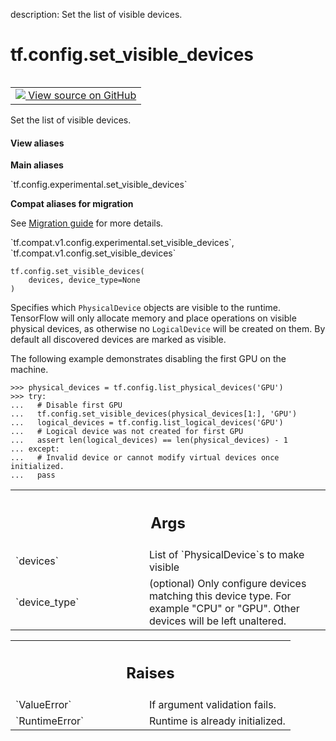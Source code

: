 description: Set the list of visible devices.

<div itemscope itemtype="http://developers.google.com/ReferenceObject">
<meta itemprop="name" content="tf.config.set_visible_devices" />
<meta itemprop="path" content="Stable" />
</div>

# tf.config.set_visible_devices

<!-- Insert buttons and diff -->

<table class="tfo-notebook-buttons tfo-api nocontent" align="left">
<td>
  <a target="_blank" href="https://github.com/tensorflow/tensorflow/blob/r2.3/tensorflow/python/framework/config.py#L440-L474">
    <img src="https://www.tensorflow.org/images/GitHub-Mark-32px.png" />
    View source on GitHub
  </a>
</td>
</table>



Set the list of visible devices.

<section class="expandable">
  <h4 class="showalways">View aliases</h4>
  <p>
<b>Main aliases</b>
<p>`tf.config.experimental.set_visible_devices`</p>

<b>Compat aliases for migration</b>
<p>See
<a href="https://www.tensorflow.org/guide/migrate">Migration guide</a> for
more details.</p>
<p>`tf.compat.v1.config.experimental.set_visible_devices`, `tf.compat.v1.config.set_visible_devices`</p>
</p>
</section>

<pre class="devsite-click-to-copy prettyprint lang-py tfo-signature-link">
<code>tf.config.set_visible_devices(
    devices, device_type=None
)
</code></pre>



<!-- Placeholder for "Used in" -->

Specifies which `PhysicalDevice` objects are visible to the runtime.
TensorFlow will only allocate memory and place operations on visible
physical devices, as otherwise no `LogicalDevice` will be created on them.
By default all discovered devices are marked as visible.

The following example demonstrates disabling the first GPU on the machine.

```
>>> physical_devices = tf.config.list_physical_devices('GPU')
>>> try:
...   # Disable first GPU
...   tf.config.set_visible_devices(physical_devices[1:], 'GPU')
...   logical_devices = tf.config.list_logical_devices('GPU')
...   # Logical device was not created for first GPU
...   assert len(logical_devices) == len(physical_devices) - 1
... except:
...   # Invalid device or cannot modify virtual devices once initialized.
...   pass
```

<!-- Tabular view -->
 <table class="responsive fixed orange">
<colgroup><col width="214px"><col></colgroup>
<tr><th colspan="2"><h2 class="add-link">Args</h2></th></tr>

<tr>
<td>
`devices`
</td>
<td>
List of `PhysicalDevice`s to make visible
</td>
</tr><tr>
<td>
`device_type`
</td>
<td>
(optional) Only configure devices matching this device type.
For example "CPU" or "GPU". Other devices will be left unaltered.
</td>
</tr>
</table>



<!-- Tabular view -->
 <table class="responsive fixed orange">
<colgroup><col width="214px"><col></colgroup>
<tr><th colspan="2"><h2 class="add-link">Raises</h2></th></tr>

<tr>
<td>
`ValueError`
</td>
<td>
If argument validation fails.
</td>
</tr><tr>
<td>
`RuntimeError`
</td>
<td>
Runtime is already initialized.
</td>
</tr>
</table>


